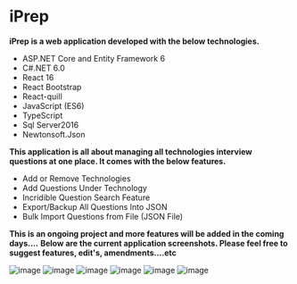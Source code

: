 # iPrep
**iPrep is a web application developed with the below technologies.**
- ASP.NET Core and Entity Framework 6
- C#.NET 6.0
- React 16
- React Bootstrap
- React-quill
- JavaScript (ES6)
- TypeScript
- Sql Server2016
- Newtonsoft.Json

**This application is all about managing all technologies interview questions at one place. It comes with the below features.**
- Add or Remove Technologies
- Add Questions Under Technology
- Incridible Question Search Feature
- Export/Backup All Questions Into JSON  
- Bulk Import Questions from File (JSON File) 

**This is an ongoing project and more features will be added in the coming days....**
**Below are the current application screenshots. Please feel free to suggest features, edit's, amendments....etc**

![image](https://user-images.githubusercontent.com/5987616/197848738-bbd9ea58-328d-403f-9a18-40cb853599aa.png)
![image](https://user-images.githubusercontent.com/5987616/197848895-f75b5ae6-c499-4e57-967e-e228a03fb12f.png)
![image](https://user-images.githubusercontent.com/5987616/197849059-d1a28a48-6799-4a46-939c-197d3a7fb8ed.png)
![image](https://user-images.githubusercontent.com/5987616/197849118-de251b3a-3d38-4771-88f6-a358f3a7ba8d.png)
![image](https://user-images.githubusercontent.com/5987616/197849156-d324f217-549b-4cd9-a798-709b96553ca0.png)
![image](https://user-images.githubusercontent.com/5987616/197849190-49458a47-35e3-48ec-ab85-8d644f9e8bc5.png)
